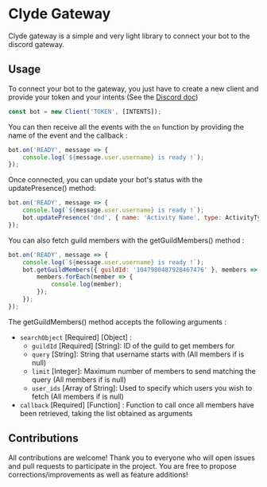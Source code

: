 # Clyde Gateway

Clyde gateway is a simple and very light library to connect your bot to the discord gateway.

## Usage

To connect your bot to the gateway, you just have to create a new client and provide your token and your intents (See the [Discord doc](https://discord.com/developers/docs/topics/gateway#gateway-intents))

```js
const bot = new Client('TOKEN', [INTENTS]);
```

You can then receive all the events with the `on` function by providing the name of the event and the callback :

```js
bot.on('READY', message => {
	console.log(`${message.user.username} is ready !`);
});
```

Once connected, you can update your bot's status with the updatePresence() method:

```js
bot.on('READY', message => {
	console.log(`${message.user.username} is ready !`);
	bot.updatePresence('dnd', { name: 'Activity Name', type: ActivityType.GAME });
});
```

You can also fetch guild members with the getGuildMembers() method :

```js
bot.on('READY', message => {
	console.log(`${message.user.username} is ready !`);
	bot.getGuildMembers({ guildId: '1047980487928467476' }, members => {
		members.forEach(member => {
			console.log(member);
		});
	});
});
```

The getGuildMembers() method accepts the following arguments :

- `searchObject` [Required] [Object] :
  - `guildId` [Required] [String]: ID of the guild to get members for
  - `query` [String]: String that username starts with (All members if is null)
  - `limit` [Integer]: Maximum number of members to send matching the query (All members if is null)
  - `user_ids` [Array of String]: Used to specify which users you wish to fetch (All members if is null)
- `callback` [Required] [Function] : Function to call once all members have been retrieved, taking the list obtained as arguments

## Contributions

All contributions are welcome! Thank you to everyone who will open issues and pull requests to participate in the project. You are free to propose corrections/improvements as well as feature additions!
